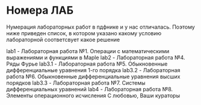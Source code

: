# Номера ЛАБ

Нумерация лабораторных работ в пдфнике и у нас отличалась. Поэтому ниже приведен список, в котором указано какому условию лабораторной соответсвует какое решение

lab1 - Лабораторная работа №1. Операции с математическими выражениями и функциями в Maple
lab2 - Лабораторная работа №4. Ряды Фурье
lab3.1 - Лабораторная работа №5. Обыкновенные дифференциальные уравнения 1-го порядка
lab3.2 - Лабораторная работа №6. Обыкновенные дифференциальные уравнения высших порядков
lab3.3 - Лабораторная работа №7. Системы дифференциальных уравнений
lab4 - Лабораторная работа №8. Элементы операционного исчисления
С любовью, Ваши кураторы
